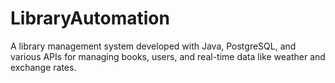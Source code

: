 # LibraryAutomation
A library management system developed with Java, PostgreSQL, and various APIs for managing books, users, and real-time data like weather and exchange rates.
